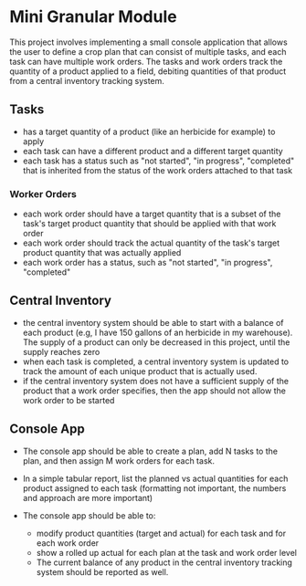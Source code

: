 # Mini Granular Module
This project involves implementing a small console application that allows 
the user to define a crop plan that can consist of multiple tasks, and each 
task can have multiple work orders. The tasks and work orders track the quantity 
of a product applied to a field, debiting quantities of that product from a 
central inventory tracking system. 

## Tasks
* has a target quantity of a product (like an herbicide for example) to apply
* each task can have a different product and a different target quantity
* each task has a status such as "not started", "in progress", "completed" 
  that is inherited from the status of the work orders attached to that task

### Worker Orders
* each work order should have a target quantity that is a subset of the task's 
  target product quantity that should be applied with that work order
* each work order should track the actual quantity of the task's target
  product quantity that was actually applied
* each work order has a status, such as "not started", "in progress", "completed"

## Central Inventory
* the central inventory system should be able to start with a balance of each product 
  (e.g, I have 150 gallons of an herbicide in my warehouse). The supply of a product 
  can only be decreased in this project, until the supply reaches zero
* when each task is completed, a central inventory system is updated to track the 
  amount of each unique product that is actually used.
* if the central inventory system does not have a sufficient supply of the product 
  that a work order specifies, then the app should not allow the work order to be 
  started

## Console App
* The console app should be able to create a plan, add N tasks to the plan, and then 
  assign M work orders for each task.

* In a simple tabular report, list the planned vs actual quantities for each product 
  assigned to each task (formatting not important, the numbers and approach are more 
  important)
  
* The console app should be able to:
    - modify product quantities (target and actual) for each task and for each work order
    - show a rolled up actual for each plan at the task and work order level
    - The current balance of any product in the central inventory tracking system should 
      be reported as well.